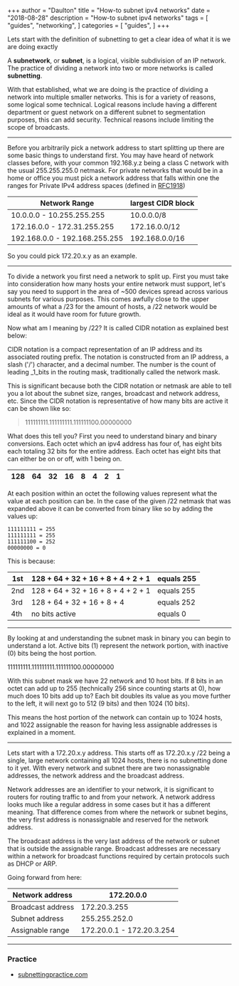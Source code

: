 +++
author = "Daulton"
title = "How-to subnet ipv4 networks"
date = "2018-08-28"
description = "How-to subnet ipv4 networks"
tags = [
    "guides",
    "networking",
]
categories = [
    "guides",
]
+++

Lets start with the definition of subnetting to get a clear idea of what it is we are doing exactly
<!--more-->

A **subnetwork**, or **subnet**, is a logical, visible subdivision of an IP network. The practice of dividing a network into two or more networks is called  **subnetting**.  

With that established, what we are doing is the practice of dividing a network into multiple smaller networks. This is for a variety of reasons, some logical some technical. Logical reasons include having a different department or guest network on a different subnet to segmentation purposes, this can add security. Technical reasons include limiting the scope of broadcasts.

----------

Before you arbitrarily pick a network address to start splitting up there are some basic things to understand first. You may have heard of network classes before, with your common 192.168.y.z being a class C network with the usual 255.255.255.0 netmask. For private networks that would be in a home or office you must pick a network address that falls within one the ranges for Private IPv4 address spaces (defined in  [RFC1918](https://tools.ietf.org/html/rfc1918 "https://tools.ietf.org/html/rfc1918"))

| Network Range | largest CIDR block |
|--|--|
| 10.0.0.0 - 10.255.255.255 | 10.0.0.0/8 |
| 172.16.0.0 - 172.31.255.255 | 172.16.0.0/12 |
| 192.168.0.0 - 192.168.255.255 | 192.168.0.0/16 |

So you could pick 172.20.x.y as an example.

----------

To divide a network you first need a network to split up. First you must take into consideration how many hosts your entire network must support, let's say you need to support in the area of ~500 devices spread across various subnets for various purposes. This comes awfully close to the upper amounts of what a /23 for the amount of hosts, a /22 network would be ideal as it would have room for future growth.

Now what am I meaning by /22? It is called CIDR notation as explained best below:

CIDR notation is a compact representation of an IP address and its associated routing prefix. The notation is constructed from an IP address, a slash ('/') character, and a decimal number. The number is the count of leading  _1_bits in the routing mask, traditionally called the network mask.

This is significant because both the CIDR notation or netmask are able to tell you a lot about the subnet size, ranges, broadcast and network address, etc. Since the CIDR notation is representative of how many bits are active it can be shown like so:

> 111111111.111111111.111111100.00000000

What does this tell you? First you need to understand binary and binary conversions. Each octet which an ipv4 address has four of, has eight bits each totaling 32 bits for the entire address. Each octet has eight bits that can either be on or off, with 1 being on.

| 128 | 64 | 32 | 16 | 8 | 4 | 2 | 1 |
|--|--|--|--|--|--|--|--|

At each position within an octet the following values represent what the value at each position can be. In the case of the given /22 netmask that was expanded above it can be converted from binary like so by adding the values up:

```
111111111 = 255
111111111 = 255
111111100 = 252
00000000 = 0
```

This is because:

| 1st | 128 + 64 + 32 + 16 + 8 + 4 + 2 + 1 | equals 255 |
|--|--|--|
| 2nd | 128 + 64 + 32 + 16 + 8 + 4 + 2 + 1 | equals 255 |
| 3rd | 128 + 64 + 32 + 16 + 8 + 4 | equals 252 |
| 4th | no bits active | equals 0 |

----------

By looking at and understanding the subnet mask in binary you can begin to understand a lot. Active bits (1) represent the network portion, with inactive (0) bits being the host portion.

111111111.111111111.111111100.00000000

With this subnet mask we have 22 network and 10 host bits. If 8 bits in an octet can add up to 255 (technically 256 since counting starts at 0), how much does 10 bits add up to? Each bit doubles its value as you move further to the left, it will next go to 512 (9 bits) and then 1024 (10 bits).

This means the host portion of the network can contain up to 1024 hosts, and 1022 assignable the reason for having less assignable addresses is explained in a moment.

----------

Lets start with a 172.20.x.y address. This starts off as 172.20.x.y /22 being a single, large network containing all 1024 hosts, there is no subnetting done to it yet. With every network and subnet there are two nonassignable addresses, the network address and the broadcast address.

Network addresses are an identifier to your network, it is significant to routers for routing traffic to and from your network. A network address looks much like a regular address in some cases but it has a different meaning. That difference comes from where the network or subnet begins, the very first address is nonassignable and reserved for the network address.

The broadcast address is the very last address of the network or subnet that is outside the assignable range. Broadcast addresses are necessary within a network for broadcast functions required by certain protocols such as DHCP or ARP.

Going forward from here:

| Network address | 172.20.0.0 |
|--|--|
|Broadcast address  | 172.20.3.255 |
|Subnet address| 255.255.252.0 |
|Assignable range | 172.20.0.1 - 172.20.3.254 |

----------

### Practice

* [subnettingpractice.com](http://subnettingpractice.com/index.html "http://subnettingpractice.com/index.html")

